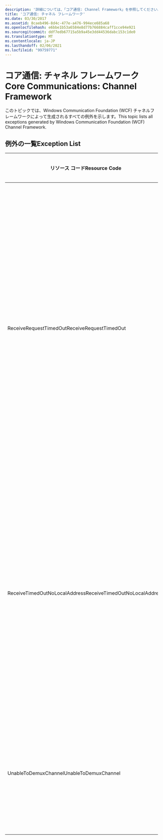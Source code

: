 ```yaml
---
description: '詳細については、「コア通信: Channel Framework」を参照してください。'
title: 'コア通信: チャネル フレームワーク'
ms.date: 03/30/2017
ms.assetid: 8caeb496-8d4c-477e-a476-994ece685a68
ms.openlocfilehash: e6bbe1b53a6584e8d77b766884caff1cce94e921
ms.sourcegitcommit: ddf7edb67715a5b9a45e3dd44536dabc153c1de0
ms.translationtype: MT
ms.contentlocale: ja-JP
ms.lasthandoff: 02/06/2021
ms.locfileid: "99759771"
---
```

# <a name="core-communications-channel-framework"></a><span data-ttu-id="d3873-103">コア通信: チャネル フレームワーク</span><span class="sxs-lookup"><span data-stu-id="d3873-103">Core Communications: Channel Framework</span></span>

<span data-ttu-id="d3873-104">このトピックでは、Windows Communication Foundation (WCF) チャネルフレームワークによって生成されるすべての例外を示します。</span><span class="sxs-lookup"><span data-stu-id="d3873-104">This topic lists all exceptions generated by Windows Communication Foundation (WCF) Channel Framework.</span></span>  
  
## <a name="exception-list"></a><span data-ttu-id="d3873-105">例外の一覧</span><span class="sxs-lookup"><span data-stu-id="d3873-105">Exception List</span></span>  
  
|<span data-ttu-id="d3873-106">リソース コード</span><span class="sxs-lookup"><span data-stu-id="d3873-106">Resource Code</span></span>|<span data-ttu-id="d3873-107">リソースの文字列</span><span class="sxs-lookup"><span data-stu-id="d3873-107">Resource String</span></span>|  
|-------------------|---------------------|  
|<span data-ttu-id="d3873-108">ReceiveRequestTimedOut</span><span class="sxs-lookup"><span data-stu-id="d3873-108">ReceiveRequestTimedOut</span></span>|<span data-ttu-id="d3873-109">指定されたローカル アドレスで受信された要求は、指定された時間の経過後にタイムアウトしました。</span><span class="sxs-lookup"><span data-stu-id="d3873-109">The received request on the specified local address has timed out after the specified time.</span></span> <span data-ttu-id="d3873-110">この操作に割り当てられた時間は、より長いタイムアウト時間の一部であった可能性があります。</span><span class="sxs-lookup"><span data-stu-id="d3873-110">The time allotted to this operation may have been a portion of a longer timeout.</span></span>|  
|<span data-ttu-id="d3873-111">ReceiveTimedOutNoLocalAddress</span><span class="sxs-lookup"><span data-stu-id="d3873-111">ReceiveTimedOutNoLocalAddress</span></span>|<span data-ttu-id="d3873-112">受信操作は指定された時間の経過後にタイムアウトになります。</span><span class="sxs-lookup"><span data-stu-id="d3873-112">The receive operation has timed out after the specified time.</span></span> <span data-ttu-id="d3873-113">この操作に割り当てられた時間は、より長いタイムアウト時間の一部であった可能性があります。</span><span class="sxs-lookup"><span data-stu-id="d3873-113">The time allotted to this operation may have been a portion of a longer timeout.</span></span>|  
|<span data-ttu-id="d3873-114">UnableToDemuxChannel</span><span class="sxs-lookup"><span data-stu-id="d3873-114">UnableToDemuxChannel</span></span>|<span data-ttu-id="d3873-115">指定されたアクションでメッセージを受け入れるチャネルがありません。</span><span class="sxs-lookup"><span data-stu-id="d3873-115">No channel is available to accept the message with the specified action.</span></span>|
